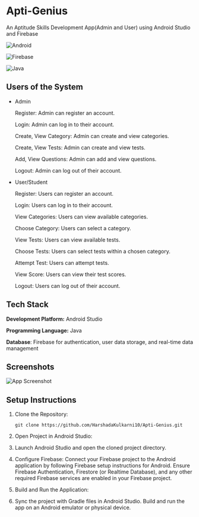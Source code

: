 
# Apti-Genius

An Aptitude Skills Development App(Admin and User) using Android Studio and Firebase

![Android](https://img.shields.io/badge/platform-Android-green.svg)

![Firebase](https://img.shields.io/badge/backend-Firebase-orange.svg)

![Java](https://img.shields.io/badge/language-Java-blue.svg)


## Users of the System 
*  Admin 

    Register: Admin can register an account.

    Login: Admin can log in to their account.

    Create, View Category: Admin can create and view categories.

    Create, View Tests: Admin can create and view tests.

    Add, View Questions: Admin can add and view questions.

    Logout: Admin can log out of their account.

* User/Student
   
    Register: Users can register an account.

    Login: Users can log in to their account.

    View Categories: Users can view available categories.

    Choose Category: Users can select a category.
  
    View Tests: Users can view available tests.
  
    Choose Tests: Users can select tests within a chosen category.
 
    Attempt Test: Users can attempt tests.

    View Score: Users can view their test scores.

    Logout: Users can log out of their account.
## Tech Stack

**Development Platform:** Android Studio

**Programming Language:** Java

**Database**: Firebase for authentication, user data storage, and real-time data management


## Screenshots

![App Screenshot](https://via.placeholder.com/468x300?text=App+Screenshot+Here)


## Setup Instructions

1. Clone the Repository:

    
       git clone https://github.com/HarshadaKulkarni10/Apti-Genius.git

2. Open Project in Android Studio:

3. Launch Android Studio and open the cloned project directory.

4. Configure Firebase:
        Connect your Firebase project to the Android application by following Firebase setup instructions for Android.
Ensure Firebase Authentication, Firestore (or Realtime Database), and any other required Firebase services are enabled in your Firebase project.

5. Build and Run the Application:

6. Sync the project with Gradle files in Android Studio.
Build and run the app on an Android emulator or physical device.
